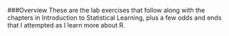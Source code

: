 ###Overview
These are the lab exercises that follow along with the chapters in Introduction to Statistical Learning, plus a few odds and ends that I attempted as I learn more about R.
